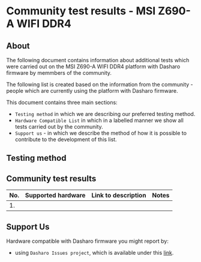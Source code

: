 # Community test results - MSI Z690-A WIFI DDR4

## About

The following document contains information about additional tests which were
carried out on the MSI Z690-A WIFI DDR4 platform with Dasharo firmware by
memmbers of the community.

The following list is created based on the information from the
community - people which are currently using the platform with Dasharo
firmware.

This document contains three main sections:
- `Testing method` in which we are describing our preferred testing method.
- `Hardware Compatible List` in which in a labelled manner we show all
    tests carried out by the community.
- `Support us` - in which we describe the method of how it is possible to
    contribute to the development of this list.

## Testing method


## Community test results

| No.  | Supported hardware                                | Link to description | Notes               |
|:-----|:--------------------------------------------------|:-------------------:|:-------------------:|
| 1.   |                                                   |                     |                     |

## Support Us

Hardware compatible with Dasharo firmware you might report by:
- using `Dasharo Issues project`, which is available under this
    [link](https://github.com/Dasharo/dasharo-issues/issues).
